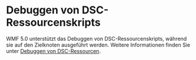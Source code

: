 # <a name="dsc-resource-script-debugging"></a>Debuggen von DSC-Ressourcenskripts

WMF 5.0 unterstützt das Debuggen von DSC-Ressourcenskripts, während sie auf den Zielknoten ausgeführt werden.
Weitere Informationen finden Sie unter [Debuggen von DSC-Ressourcen](https://msdn.microsoft.com/powershell/dsc/debugresource).
